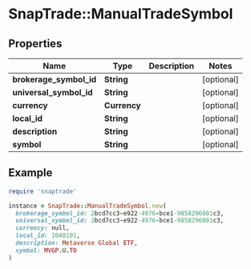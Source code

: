 # SnapTrade::ManualTradeSymbol

## Properties

| Name | Type | Description | Notes |
| ---- | ---- | ----------- | ----- |
| **brokerage_symbol_id** | **String** |  | [optional] |
| **universal_symbol_id** | **String** |  | [optional] |
| **currency** | **Currency** |  | [optional] |
| **local_id** | **String** |  | [optional] |
| **description** | **String** |  | [optional] |
| **symbol** | **String** |  | [optional] |

## Example

```ruby
require 'snaptrade'

instance = SnapTrade::ManualTradeSymbol.new(
  brokerage_symbol_id: 2bcd7cc3-e922-4976-bce1-9858296801c3,
  universal_symbol_id: 2bcd7cc3-e922-4976-bce1-9858296801c3,
  currency: null,
  local_id: 1048101,
  description: Metaverse Global ETF,
  symbol: MVGP.U.TO
)
```

